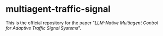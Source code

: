 # multiagent-traffic-signal
This is the official repository for the paper 
"_LLM-Native Multiagent Control for Adaptive Traffic Signal Systems_".  
